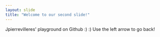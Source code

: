 ```yaml
---
layout: slide
title: "Welcome to our second slide!"
---
```

Jpierrevilleres' playground on Github :) :)
Use the left arrow to go back!